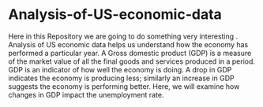 # Analysis-of-US-economic-data
Here in this Repository we are going to do something very interesting . Analysis of US economic data helps us understand how the economy has performed a particular year.
A Gross domestic product (GDP) is a measure of the market value of all the final goods and services produced in a period. GDP is an indicator of how well the economy is doing. A drop in GDP indicates the economy is producing less; similarly an increase in GDP suggests the economy is performing better. Here, we will examine how changes in GDP impact the unemployment rate. 

